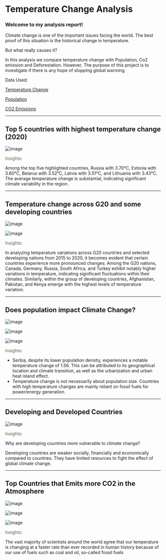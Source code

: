 # Temperature Change Analysis 
### Welcome to my analysis report!

Climate change is one of the important issues facing the world. The best proof of this situation is the historical change in temperature. 

But what really causes it? 

In this analysis we compare temperature change with Population, Co2 emission and Deforestation. However, The purpose of this project is to investigate if there is any hope of stopping global warming

Data Used:


[Temperature Change](https://www.kaggle.com/datasets/sevgisarac/temperature-change)

[Population](https://data.worldbank.org/indicator/SP.POP.TOTL)

[CO2 Emissions](https://www.kaggle.com/datasets/ulrikthygepedersen/co2-emissions-by-country?select=co2_emissions_kt_by_country.csv)


____________________________________________ 


## Top 5 countries with highest temperature change (2020)

![image](https://github.com/LilaReisAnalytics/Portfolio_BI_TemperatureChange/assets/89642255/a70bd7b7-f6a2-4604-915a-48d9d1598c8f)

<span style="color:#5F603C">Insights: </span>

Among the top five highlighted countries, Russia with 3.70°C, Estonia with 3.60°C, Belarus with 3.52°C, Latvia with 3.51°C, and Lithuania with 3.43°C. The average temperature change is substantial, indicating significant climate variability in the region. 

______________________________________________

## Temperature change across G20 and some developing countries 


![image](https://github.com/LilaReisAnalytics/Portfolio_BI_TemperatureChange/assets/89642255/881b7ed6-75ed-4198-8999-eee3f26ba2a1)

![image](https://github.com/LilaReisAnalytics/Portfolio_BI_TemperatureChange/assets/89642255/dc96d87d-f7a9-47df-b8bc-c95425c81aea)

<span style="color:#5F603C">Insights: </span>

In analyzing temperature variations across G20 countries and selected developing nations from 2015 to 2020, it becomes evident that certain countries experience more pronounced changes. Among the G20 nations, Canada, Germany, Russia, South Africa, and Turkey exhibit notably higher variations in temperature, indicating significant fluctuations within their climates. Similarly, within the group of developing countries, Afghanistan, Pakistan, and Kenya emerge with the highest levels of temperature variation. 

______________________________________________

## Does population impact Climate Change?



![image](https://github.com/LilaReisAnalytics/Portfolio_BI_TemperatureChange/assets/89642255/32ef6792-b332-4ab9-9f2d-b9315c6879e9)

![image](https://github.com/LilaReisAnalytics/Portfolio_BI_TemperatureChange/assets/89642255/8d8a2345-886d-40f3-914a-d31b7a6fa03e)

![image](https://github.com/LilaReisAnalytics/Portfolio_BI_TemperatureChange/assets/89642255/a8ffe02b-e0f6-4b72-996b-705f02fde09f)

<span style="color:#5F603C">Insights: </span>

- Serbia, despite its lower population density, experiences a notable temperature change of 1.56. This can be attributed to its geographical location and climate transition, as well as the urbanization and urban heat island effect.
- Temperature change is not necessarily about population size. Countries with high temperature changes are mainly reliant on fossil fuels for power/energy generation.

 ______________________________________________

## Developing and Developed Countries


![image](https://github.com/LilaReisAnalytics/Portfolio_BI_TemperatureChange/assets/89642255/1f7446ba-70ac-44a7-816d-69a899dd947c)

<span style="color:#5F603C">Insights: </span>

Why are developing countries more vulnerable to climate change?


Developing countries are weaker socially, financially and economically compared to countries. They have limited resources to fight the effect of global climate change.

______________________________________________

## Top Countries  that Emits more CO2 in the Atmosphere 


![image](https://github.com/LilaReisAnalytics/Portfolio_BI_TemperatureChange/assets/89642255/d61e962f-930f-4e4d-b743-a65ea10bbeb6)


![image](https://github.com/LilaReisAnalytics/Portfolio_BI_TemperatureChange/assets/89642255/d0da583f-d397-4d06-8dcc-f3e4a86172a1)

![image](https://github.com/LilaReisAnalytics/Portfolio_BI_TemperatureChange/assets/89642255/e90c9f45-8268-4031-86a7-89666e4f5fcc)

<span style="color:#5F603C">Insights: </span>

The vast majority of scientists around the world agree that our temperature is changing at a faster rate than ever recorded in human history because of our use of fuels such as coal and oil, so-called fossil fuels


